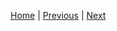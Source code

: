 [Home](./../../README.md) | [Previous](Tutorial/../../Part5/Part5.md) | [Next](Tutorial/../../Part7/Part7.md)